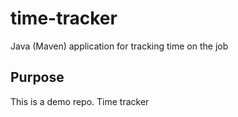 # time-tracker
Java (Maven) application for tracking time on the job

## Purpose
This is a demo repo.
Time tracker
